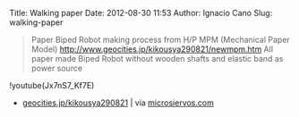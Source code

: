 Title: Walking paper
Date: 2012-08-30 11:53
Author: Ignacio Cano
Slug: walking-paper

> Paper Biped Robot making process from H/P MPM (Mechanical Paper
> Model)
>  http://www.geocities.jp/kikousya290821/newmpm.htm
>  All paper made Biped Robot without wooden shafts and elastic band as
> power source

!youtube(Jx7nS7_Kf7E)

- [geocities.jp/kikousya290821][] | via [microsiervos.com][]

  [geocities.jp/kikousya290821]: http://www.geocities.jp/kikousya290821/newmpm.htm
    "geocities.jp/kikousya290821"
  [microsiervos.com]: http://www.microsiervos.com/archivo/juegos-y-diversion/robot-de-papel.html
    "Walking paper"
